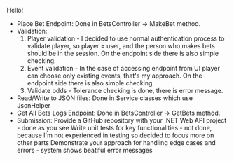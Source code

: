 Hello!
- Place Bet Endpoint:
  Done in BetsController -> MakeBet method.
- Validation: 
  1. Player validation - I decided to use normal authentication process to validate player, so player = user, and the person who makes bets should be in the session. On the endpoint side there is also simple checking.
  2. Event validation - In the case of accessing endpoint from UI player can choose only existing events, that's my approach. On the endpoint side there is also simple checking.
  3. Validate odds - Tolerance checking is done, there is error message.
- Read/Write to JSON files:
  Done in Service classes which use JsonHelper
- Get All Bets Logs Endpoint:
  Done in BetsController -> GetBets method.
- Submission:
  Provide a GitHub repository with your .NET Web API project - done as you see
  Write unit tests for key functionalities - not done, because I'm not experienced in testing so decided to focus more on other parts
  Demonstrate your approach for handling edge cases and errors - system shows beatiful error messages
